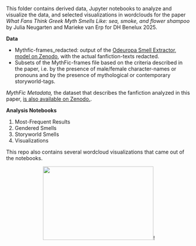 
This folder contains derived data, Jupyter notebooks to analyze and visualize the data, and selected visualizations in wordclouds for the paper *What Fans Think Greek Myth Smells Like: sea, smoke, and flower shampoo* by Julia Neugarten and Marieke van Erp for DH Benelux 2025.

**Data**
- Mythfic-frames_redacted: output of the [Odeuropa Smell Extractor](https://github.com/Odeuropa/wp3-information-extraction-system-v2), [model on Zenodo](https://zenodo.org/records/10598306), with the actual fanfiction-texts redacted.
- Subsets of the MythFic-frames file based on the criteria described in the paper, i.e. by the presence of male/female character-names or pronouns and by the presence of mythological or contemporary storyworld-tags.

*MythFic Metadata,* the dataset that describes the fanfiction analyzed in this paper, [is also available on Zenodo.](https://repository.ubn.ru.nl/handle/2066/292422).

**Analysis Notebooks**
1. Most-Frequent Results
2. Gendered Smells
3. Storyworld Smells
4. Visualizations

This repo also contains several wordcloud visualizations that came out of the notebooks.

<center> <img src="https://github.com/user-attachments/assets/1027b73a-f140-4581-a85c-080b86dc0341" width="300" height="200">!</center>


